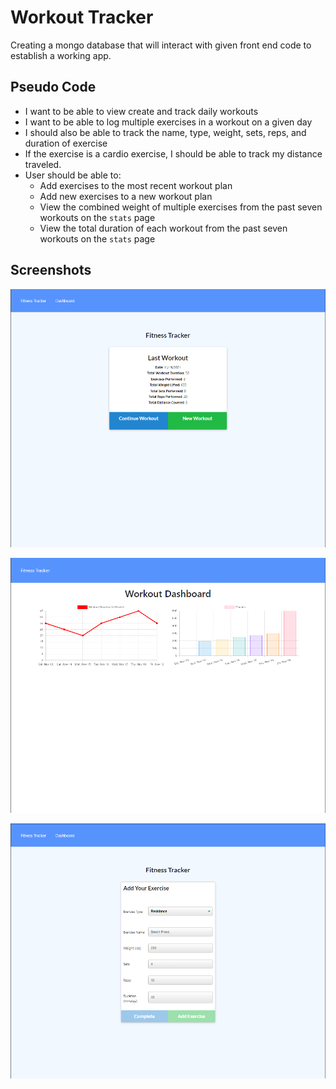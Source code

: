 # Workout Tracker

Creating a mongo database that will interact with given front end code to establish a working app.

## Pseudo Code

* I want to be able to view create and track daily workouts
* I want to be able to log multiple exercises in a workout on a given day
* I should also be able to track the name, type, weight, sets, reps, and duration of exercise
* If the exercise is a cardio exercise, I should be able to track my distance traveled.
* User should be able to:
  * Add exercises to the most recent workout plan
  * Add new exercises to a new workout plan
  * View the combined weight of multiple exercises from the past seven workouts on the `stats` page
  * View the total duration of each workout from the past seven workouts on the `stats` page

## Screenshots

![Sample1](./assets/port_16_screenshot_1.png)

![Sample2](./assets/port_16_screenshot_2.png)

![Sample3](./assets/port_16_screenshot_3.png)